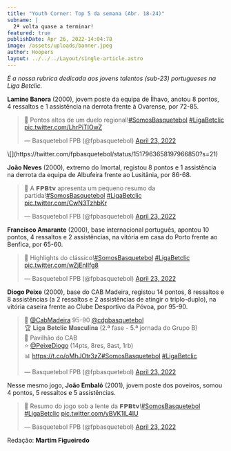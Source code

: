 ```yaml
---
title: "Youth Corner: Top 5 da semana (Abr. 18-24)"
subname: |
  2ª volta quase a terminar!
featured: true
publishDate: Apr 26, 2022-14:04:78
image: /assets/uploads/banner.jpeg
author: Hoopers
layout: ../../../Layout/single-article.astro
---
```

*É a nossa rubrica dedicada aos jovens talentos (sub-23) portugueses na Liga Betclic.*

**Lamine Banora** (2000), jovem poste da equipa de Ílhavo, anotou 8 pontos, 4 ressaltos e 1 assistência na derrota frente à Ovarense, por 72-85. 

<blockquote class="twitter-tweet"><p lang="pt" dir="ltr">🎥 Pontos altos de um duelo regional!<a href="https://twitter.com/hashtag/SomosBasquetebol?src=hash&amp;ref_src=twsrc%5Etfw">#SomosBasquetebol</a> <a href="https://twitter.com/hashtag/LigaBetclic?src=hash&amp;ref_src=twsrc%5Etfw">#LigaBetclic</a> <a href="https://t.co/LhrPiTIOwZ">pic.twitter.com/LhrPiTIOwZ</a></p>&mdash; Basquetebol FPB (@fpbasquetebol) <a href="https://twitter.com/fpbasquetebol/status/1517963658197966850?ref_src=twsrc%5Etfw">April 23, 2022</a></blockquote> \[](https://twitter.com/fpbasquetebol/status/1517963658197966850?s=21)

**João Neves** (2000), extremo do Imortal, registou 8 pontos e 1 assistência na derrota da equipa de Albufeira frente ao Lusitânia, por 86-68.

<blockquote class="twitter-tweet"><p lang="pt" dir="ltr">🎥 A 𝗙𝗣𝗕𝘁𝘃 apresenta um pequeno resumo da partida!<a href="https://twitter.com/hashtag/SomosBasquetebol?src=hash&amp;ref_src=twsrc%5Etfw">#SomosBasquetebol</a> <a href="https://twitter.com/hashtag/LigaBetclic?src=hash&amp;ref_src=twsrc%5Etfw">#LigaBetclic</a> <a href="https://t.co/CwN3TzhbKr">pic.twitter.com/CwN3TzhbKr</a></p>&mdash; Basquetebol FPB (@fpbasquetebol) <a href="https://twitter.com/fpbasquetebol/status/1517962495419469825?ref_src=twsrc%5Etfw">April 23, 2022</a></blockquote>

**Francisco Amarante** (2000), base internacional português, apontou 10 pontos, 4 ressaltos e 2 assistências, na vitória em casa do Porto frente ao Benfica, por 65-60. [](https://twitter.com/fpbasquetebol/status/1517999616075120641?s=21)

<blockquote class="twitter-tweet"><p lang="und" dir="ltr">🎥 Highlights do clássico!<a href="https://twitter.com/hashtag/SomosBasquetebol?src=hash&amp;ref_src=twsrc%5Etfw">#SomosBasquetebol</a> <a href="https://twitter.com/hashtag/LigaBetclic?src=hash&amp;ref_src=twsrc%5Etfw">#LigaBetclic</a> <a href="https://t.co/wZjEnlIfg8">pic.twitter.com/wZjEnlIfg8</a></p>&mdash; Basquetebol FPB (@fpbasquetebol) <a href="https://twitter.com/fpbasquetebol/status/1517999616075120641?ref_src=twsrc%5Etfw">April 23, 2022</a></blockquote> 

**Diogo Peixe** (2000), base do CAB Madeira, registou 14 pontos, 8 ressaltos e 8 assistências (a 2 ressaltos e 2 assistências de atingir o triplo-duplo), na vitória caseira frente ao Clube Desportivo da Póvoa, por 95-90.

<blockquote class="twitter-tweet"><p lang="pt" dir="ltr">🏀 <a href="https://twitter.com/CabMadeira?ref_src=twsrc%5Etfw">@CabMadeira</a> 95-90 <a href="https://twitter.com/cdpbasquetebol?ref_src=twsrc%5Etfw">@cdpbasquetebol</a><br>🏆 𝐋𝐢𝐠𝐚 𝐁𝐞𝐭𝐜𝐥𝐢𝐜 𝐌𝐚𝐬𝐜𝐮𝐥𝐢𝐧𝐚 (2.ª fase - 5.ª jornada do Grupo B)<br>📍 Pavilhão do CAB<br>⭐ <a href="https://twitter.com/PeixeDiogo?ref_src=twsrc%5Etfw">@PeixeDiogo</a> (14pts, 8res, 8ast, 1rb)<br>📊 <a href="https://t.co/oMhJOtr3zZ">https://t.co/oMhJOtr3zZ</a><a href="https://twitter.com/hashtag/SomosBasquetebol?src=hash&amp;ref_src=twsrc%5Etfw">#SomosBasquetebol</a> <a href="https://twitter.com/hashtag/LigaBetclic?src=hash&amp;ref_src=twsrc%5Etfw">#LigaBetclic</a></p>&mdash; Basquetebol FPB (@fpbasquetebol) <a href="https://twitter.com/fpbasquetebol/status/1517943577774596101?ref_src=twsrc%5Etfw">April 23, 2022</a></blockquote>

Nesse mesmo jogo, **João Embaló** (2001), jovem poste dos poveiros, somou 4 pontos, 5 ressaltos e 5 assistências. 

<blockquote class="twitter-tweet"><p lang="pt" dir="ltr">🎥 Resumo do jogo sob a lente da 𝗙𝗣𝗕𝘁𝘃!<a href="https://twitter.com/hashtag/SomosBasquetebol?src=hash&amp;ref_src=twsrc%5Etfw">#SomosBasquetebol</a> <a href="https://twitter.com/hashtag/LigaBetclic?src=hash&amp;ref_src=twsrc%5Etfw">#LigaBetclic</a> <a href="https://t.co/yBVK1lL4IU">pic.twitter.com/yBVK1lL4IU</a></p>&mdash; Basquetebol FPB (@fpbasquetebol) <a href="https://twitter.com/fpbasquetebol/status/1517993106444009474?ref_src=twsrc%5Etfw">April 23, 2022</a></blockquote>

Redação: **Martim Figueiredo**

<script async src="https://platform.twitter.com/widgets.js" charset="utf-8"></script>